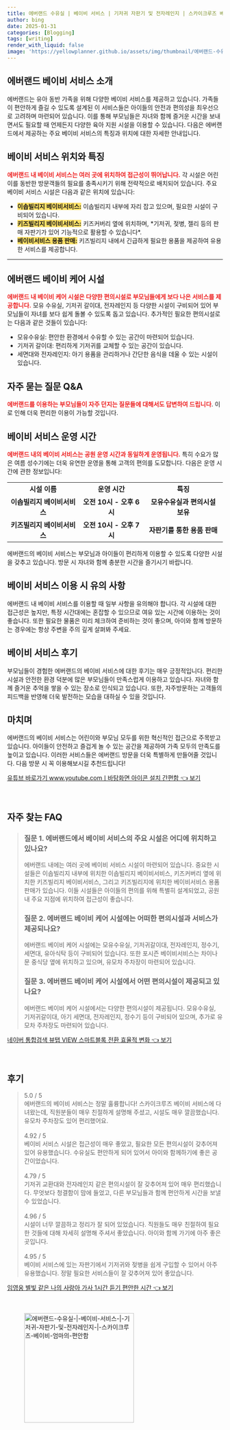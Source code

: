 ```yaml
---
title: 에버랜드 수유실 | 베이비 서비스 | 기저귀 자판기 및 전자레인지 | 스카이크루즈 베이비 엄마의 편안함
author: bing
date: 2025-01-31
categories: [Blogging]
tags: [writing]
render_with_liquid: false
image: 'https://yellowplanner.github.io/assets/img/thumbnail/에버랜드-수유실-|-베이비-서비스-|-기저귀-자판기-및-전자레인지-|-스카이크루즈-베이비-엄마의-편안함.webp'
---
```



<h2 id='에버랜드 베이비 서비스 소개'>에버랜드 베이비 서비스 소개</h2>

<p>에버랜드는 유아 동반 가족을 위해 다양한 베이비 서비스를 제공하고 있습니다. 가족들이 편안하게 즐길 수 있도록 설계된 이 서비스들은 아이들의 안전과 편의성을 최우선으로 고려하며 마련되어 있습니다. 이를 통해 부모님들은 자녀와 함께 즐거운 시간을 보내면서도 필요할 때 언제든지 다양한 육아 지원 시설을 이용할 수 있습니다. 다음은 에버랜드에서 제공하는 주요 베이비 서비스의 특징과 위치에 대한 자세한 안내입니다.</p>

<h2 id='베이비 서비스 위치와 특징'>베이비 서비스 위치와 특징</h2>

<p><b><span style="color: #ee2323;">에버랜드 내 베이비 서비스는 여러 곳에 위치하여 접근성이 뛰어납니다.</span></b> 각 시설은 어린이를 동반한 방문객들의 필요를 충족시키기 위해 전략적으로 배치되어 있습니다. 주요 베이비 서비스 시설은 다음과 같은 위치에 있습니다:</p>

<ul>
    <li><b><span style="background-color: #ffe066;">이솝빌리지 베이비서비스:</span></b> 이솝빌리지 내부에 자리 잡고 있으며, 필요한 시설이 구비되어 있습니다.</li>
    <li><b><span style="background-color: #ffe066;">키즈빌리지 베이비서비스:</span></b> 키즈커버리 옆에 위치하며, *기저귀, 젖병, 젤리 등의 판매 자판기가 있어 기능적으로 활용할 수 있습니다*.</li>
    <li><b><span style="background-color: #ffe066;">베이비서비스 용품 판매:</span></b> 키즈빌리지 내에서 긴급하게 필요한 용품을 제공하여 유용한 서비스를 제공합니다.</li>
</ul>

<hr />

<h2 id='에버랜드 베이비 케어 시설'>에버랜드 베이비 케어 시설</h2>

<p><b><span style="color: #ee2323;">에버랜드 내 베이비 케어 시설은 다양한 편의시설로 부모님들에게 보다 나은 서비스를 제공합니다.</span></b> 모유 수유실, 기저귀 갈이대, 전자레인지 등 다양한 시설이 구비되어 있어 부모님들이 자녀를 보다 쉽게 돌볼 수 있도록 돕고 있습니다. 추가적인 필요한 편의시설로는 다음과 같은 것들이 있습니다:</p>

<ul>
    <li>모유수유실: 편안한 환경에서 수유할 수 있는 공간이 마련되어 있습니다.</li>
    <li>기저귀 갈이대: 편리하게 기저귀를 교체할 수 있는 공간이 있습니다.</li>
    <li>세면대와 전자레인지: 아기 용품을 관리하거나 간단한 음식을 데울 수 있는 시설이 있습니다.</li>
</ul>

<h2 id='자주 묻는 질문 Q&A'>자주 묻는 질문 Q&A</h2>

<p><b><span style="color: #ee2323;">에버랜드를 이용하는 부모님들이 자주 던지는 질문들에 대해서도 답변하여 드립니다</span></b>. 이로 인해 더욱 편리한 이용이 가능할 것입니다.</p>

<h2 id='베이비 서비스 운영 시간'>베이비 서비스 운영 시간</h2>

<p><b><span style="color: #ee2323;">에버랜드 내의 베이비 서비스는 공원 운영 시간과 동일하게 운영됩니다.</span></b> 특히 수요가 많은 여름 성수기에는 더욱 유연한 운영을 통해 고객의 편의를 도모합니다. 다음은 운영 시간에 관한 정보입니다:</p>

<table>
    <tr>
        <td style="text-align: center; height: 17px;"><b>시설 이름</b></td>
        <td style="text-align: center; height: 17px;"><b>운영 시간</b></td>
        <td style="text-align: center; height: 17px;"><b>특징</b></td>
    </tr>
    <tr>
        <td style="text-align: center; height: 17px;"><b>이솝빌리지 베이비서비스</b></td>
        <td style="text-align: center; height: 17px;"><b>오전 10시 - 오후 6시</b></td>
        <td style="text-align: center; height: 17px;"><b>모유수유실과 편의시설 보유</b></td>
    </tr>
    <tr>
        <td style="text-align: center; height: 17px;"><b>키즈빌리지 베이비서비스</b></td>
        <td style="text-align: center; height: 17px;"><b>오전 10시 - 오후 7시</b></td>
        <td style="text-align: center; height: 17px;"><b>자판기를 통한 용품 판매</b></td>
    </tr>
</table>

<p>에버랜드의 베이비 서비스는 부모님과 아이들이 편리하게 이용할 수 있도록 다양한 시설을 갖추고 있습니다. 방문 시 자녀와 함께 충분한 시간을 즐기시기 바랍니다.</p>

<h2 id='베이비 서비스 이용 시 유의 사항'>베이비 서비스 이용 시 유의 사항</h2>

<p>에버랜드 내 베이비 서비스를 이용할 때 일부 사항을 유의해야 합니다. 각 시설에 대한 접근성은 높지만, 특정 시간대에는 혼잡할 수 있으므로 여유 있는 시간에 이용하는 것이 좋습니다. 또한 필요한 물품은 미리 체크하여 준비하는 것이 좋으며, 아이와 함께 방문하는 경우에는 항상 주변을 주의 깊게 살펴봐 주세요.</p>

<h2 id='베이비 서비스 후기'>베이비 서비스 후기</h2>

<p>부모님들이 경험한 에버랜드의 베이비 서비스에 대한 후기는 매우 긍정적입니다. 편리한 시설과 안전한 환경 덕분에 많은 부모님들이 만족스럽게 이용하고 있습니다. 자녀와 함께 즐거운 추억을 쌓을 수 있는 장소로 인식되고 있습니다. 또한, 자주방문하는 고객들의 피드백을 반영해 더욱 발전하는 모습을 대하실 수 있을 것입니다.</p>

<h2 id='마치며'>마치며</h2>

<p>에버랜드의 베이비 서비스는 어린이와 부모님 모두를 위한 혁신적인 접근으로 주목받고 있습니다. 아이들이 안전하고 즐겁게 놀 수 있는 공간을 제공하여 가족 모두의 만족도를 높이고 있습니다. 이러한 서비스들은 에버랜드 방문을 더욱 특별하게 만들어줄 것입니다. 다음 방문 시 꼭 이용해보시길 추천드립니다!</p>


<p><a class="click-button" title="유튜브 바로가기 www.youtube.comㅣ바탕화면 아이콘 설치 간편함" href="https://yellowplanner.github.io/posts/%EC%9C%A0%ED%8A%9C%EB%B8%8C-%EB%B0%94%EB%A1%9C%EA%B0%80%EA%B8%B0-www.youtube.com%E3%85%A3%EB%B0%94%ED%83%95%ED%99%94%EB%A9%B4-%EC%95%84%EC%9D%B4%EC%BD%98-%EC%84%A4%EC%B9%98-%EA%B0%84%ED%8E%B8%ED%95%A8/" rel="dofollow">유튜브 바로가기 www.youtube.comㅣ바탕화면 아이콘 설치 간편함 👈 보기</a></p><br>
<h2 id='자주_찾는_FAQ'>자주 찾는 FAQ</h2>
<div itemscope="" itemtype="https://schema.org/FAQPage"> 
<blockquote> 
<div itemscope="" itemprop="mainEntity" itemtype="https://schema.org/Question"> 
<h3 itemprop="name">질문 1. 에버랜드에서 베이비 서비스의 주요 시설은 어디에 위치하고 있나요?</h3> 
<div itemscope="" itemprop="acceptedAnswer" itemtype="https://schema.org/Answer"> 
<span itemprop="text"> 
<p>에버랜드 내에는 여러 곳에 베이비 서비스 시설이 마련되어 있습니다. 중요한 시설들은 이솝빌리지 내부에 위치한 이솝빌리지 베이비서비스, 키즈커버리 옆에 위치한 키즈빌리지 베이비서비스, 그리고 키즈빌리지에 위치한 베이비서비스 용품 판매가 있습니다. 이들 시설들은 아이들의 편의를 위해 특별히 설계되었고, 공원 내 주요 지점에 위치하여 접근성이 좋습니다.</p> 
</span> 
</div> 
</div> 

<div itemscope="" itemprop="mainEntity" itemtype="https://schema.org/Question"> 
<h3 itemprop="name">질문 2. 에버랜드 베이비 케어 시설에는 어떠한 편의시설과 서비스가 제공되나요?</h3> 
<div itemscope="" itemprop="acceptedAnswer" itemtype="https://schema.org/Answer"> 
<span itemprop="text"> 
<p>에버랜드 베이비 케어 시설에는 모유수유실, 기저귀갈이대, 전자레인지, 정수기, 세면대, 유아식탁 등이 구비되어 있습니다. 또한 포시즌 베이비서비스는 차이나문 중식당 옆에 위치하고 있으며, 유모차 주차장이 마련되어 있습니다.</p> 
</span> 
</div> 
</div> 

<div itemscope="" itemprop="mainEntity" itemtype="https://schema.org/Question"> 
<h3 itemprop="name">질문 3. 에버랜드 베이비 케어 시설에서 어떤 편의시설이 제공되고 있나요?</h3> 
<div itemscope="" itemprop="acceptedAnswer" itemtype="https://schema.org/Answer"> 
<span itemprop="text"> 
<p>에버랜드 베이비 케어 시설에서는 다양한 편의시설이 제공됩니다. 모유수유실, 기저귀갈이대, 아기 세면대, 전자레인지, 정수기 등이 구비되어 있으며, 추가로 유모차 주차장도 마련되어 있습니다.</p> 
</span> 
</div> 
</div> 
</blockquote> 
</div>
<p><a class="click-button" title="네이버 통합검색 뷰탭 VIEW 스마트블록 전환 효율적 변화" href="https://yellowplanner.github.io/posts/%EB%84%A4%EC%9D%B4%EB%B2%84-%ED%86%B5%ED%95%A9%EA%B2%80%EC%83%89-%EB%B7%B0%ED%83%AD-VIEW-%EC%8A%A4%EB%A7%88%ED%8A%B8%EB%B8%94%EB%A1%9D-%EC%A0%84%ED%99%98-%ED%9A%A8%EC%9C%A8%EC%A0%81-%EB%B3%80%ED%99%94/" rel="dofollow">네이버 통합검색 뷰탭 VIEW 스마트블록 전환 효율적 변화 👈 보기</a></p><br>
<h2 id='후기'>후기</h2>
<div itemscope itemtype="https://schema.org/Product">
  <blockquote>
  <div itemprop="review" itemscope itemtype="https://schema.org/Review">
      <div itemprop="reviewRating" itemscope itemtype="https://schema.org/Rating"> <span itemprop="ratingValue">5.0</span> / <span itemprop="bestRating">5</span> </div>
      <span itemprop="reviewBody">에버랜드의 베이비 서비스는 정말 훌륭합니다! 스카이크루즈 베이비 서비스에 다녀왔는데, 직원분들이 매우 친절하게 설명해 주셨고, 시설도 매우 깔끔했습니다. 유모차 주차장도 있어 편리했어요.</span>
  </div>
  <br>
  <div itemprop="review" itemscope itemtype="https://schema.org/Review">
      <div itemprop="reviewRating" itemscope itemtype="https://schema.org/Rating"> <span itemprop="ratingValue">4.92</span> / <span itemprop="bestRating">5</span> </div>
      <span itemprop="reviewBody">베이비 서비스 시설은 접근성이 매우 좋았고, 필요한 모든 편의시설이 갖추어져 있어 유용했습니다. 수유실도 편안하게 되어 있어서 아이와 함께하기에 좋은 공간이었습니다.</span>
  </div>
  <br>
  <div itemprop="review" itemscope itemtype="https://schema.org/Review">
      <div itemprop="reviewRating" itemscope itemtype="https://schema.org/Rating"> <span itemprop="ratingValue">4.79</span> / <span itemprop="bestRating">5</span> </div>
      <span itemprop="reviewBody">기저귀 교환대와 전자레인지 같은 편의시설이 잘 갖추어져 있어 매우 편리했습니다. 무엇보다 청결함이 맘에 들었고, 다른 부모님들과 함께 편안하게 시간을 보낼 수 있었습니다.</span>
  </div>
  <br>
  <div itemprop="review" itemscope itemtype="https://schema.org/Review">
      <div itemprop="reviewRating" itemscope itemtype="https://schema.org/Rating"> <span itemprop="ratingValue">4.96</span> / <span itemprop="bestRating">5</span> </div>
      <span itemprop="reviewBody">시설이 너무 깔끔하고 정리가 잘 되어 있었습니다. 직원들도 매우 친절하여 필요한 것들에 대해 자세히 설명해 주셔서 좋았습니다. 아이와 함께 가기에 아주 좋은 곳입니다.</span>
  </div>
  <br>
  <div itemprop="review" itemscope itemtype="https://schema.org/Review">
      <div itemprop="reviewRating" itemscope itemtype="https://schema.org/Rating"> <span itemprop="ratingValue">4.95</span> / <span itemprop="bestRating">5</span> </div>
      <span itemprop="reviewBody">베이비 서비스에 있는 자판기에서 기저귀와 젖병을 쉽게 구입할 수 있어서 아주 유용했습니다. 정말 필요한 서비스들이 잘 갖추어져 있어 좋았습니다.</span>
  </div>
  </blockquote>
</div>
<p><a class="click-button" title="임영웅 별빛 같은 나의 사랑아 가사 1시간 듣기 편안한 시간" href="https://yellowplanner.github.io/posts/%EC%9E%84%EC%98%81%EC%9B%85-%EB%B3%84%EB%B9%9B-%EA%B0%99%EC%9D%80-%EB%82%98%EC%9D%98-%EC%82%AC%EB%9E%91%EC%95%84-%EA%B0%80%EC%82%AC-1%EC%8B%9C%EA%B0%84-%EB%93%A3%EA%B8%B0-%ED%8E%B8%EC%95%88%ED%95%9C-%EC%8B%9C%EA%B0%84/" rel="dofollow">임영웅 별빛 같은 나의 사랑아 가사 1시간 듣기 편안한 시간 👈 보기</a></p><br>
<figure class="image"><img src="https://yellowplanner.github.io/assets/img/thumbnail/에버랜드-수유실-|-베이비-서비스-|-기저귀-자판기-및-전자레인지-|-스카이크루즈-베이비-엄마의-편안함.webp" alt="에버랜드-수유실-|-베이비-서비스-|-기저귀-자판기-및-전자레인지-|-스카이크루즈-베이비-엄마의-편안함" width="256" height="256"></figure>